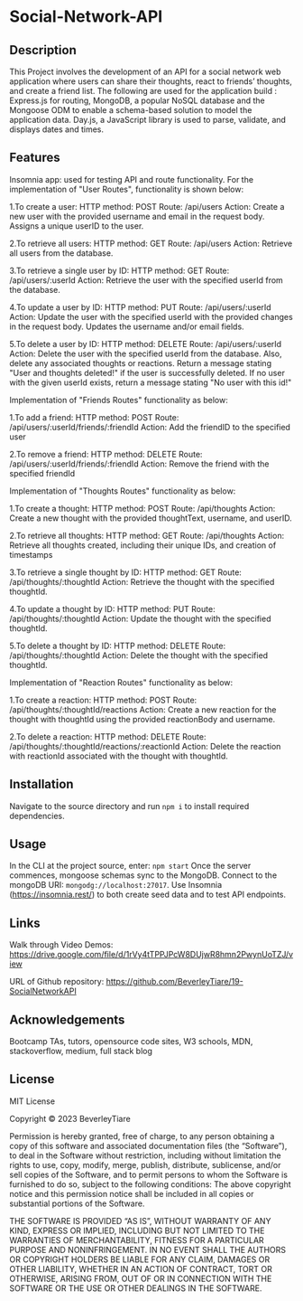 # Social-Network-API

## Description

This Project involves the development of an API for a social network web application where users can share their thoughts, react to friends’ thoughts, and create a friend list. The following are used for the application build : Express.js for routing, MongoDB, a popular NoSQL database and the Mongoose ODM to enable a schema-based solution to model the application data. Day.js, a JavaScript library is used to parse, validate, and displays dates and times. 

## Features

Insomnia app: used for testing API and route functionality. For the implementation of "User Routes", functionality is shown below: 

1.To create a user:
HTTP method: POST
Route: /api/users
Action: Create a new user with the provided username and email in the request body. Assigns a unique userID to the user.

2.To retrieve all users:
HTTP method: GET
Route: /api/users
Action: Retrieve all users from the database. 

3.To retrieve a single user by ID:
HTTP method: GET
Route: /api/users/:userId
Action: Retrieve the user with the specified userId from the database. 

4.To update a user by ID:
HTTP method: PUT
Route: /api/users/:userId
Action: Update the user with the specified userId with the provided changes in the request body. Updates the username and/or email fields.

5.To delete a user by ID:
HTTP method: DELETE
Route: /api/users/:userId
Action: Delete the user with the specified userId from the database. Also, delete any associated thoughts or reactions. Return a message stating "User and thoughts deleted!" if the user is successfully deleted. If no user with the given userId exists, return a message stating "No user with this id!"


Implementation of "Friends Routes" functionality as below:

1.To add a friend:
HTTP method: POST
Route: /api/users/:userId/friends/:friendId
Action: Add the friendID to the specified user

2.To remove a friend:
HTTP method: DELETE
Route: /api/users/:userId/friends/:friendId
Action: Remove the friend with the specified friendId

Implementation of "Thoughts Routes" functionality as below:

1.To create a thought:
HTTP method: POST
Route: /api/thoughts
Action: Create a new thought with the provided thoughtText, username, and userID.

2.To retrieve all thoughts:
HTTP method: GET
Route: /api/thoughts
Action: Retrieve all thoughts created, including their unique IDs, and creation of timestamps

3.To retrieve a single thought by ID:
HTTP method: GET
Route: /api/thoughts/:thoughtId
Action: Retrieve the thought with the specified thoughtId.

4.To update a thought by ID:
HTTP method: PUT
Route: /api/thoughts/:thoughtId
Action: Update the thought with the specified thoughtId.

5.To delete a thought by ID:
HTTP method: DELETE
Route: /api/thoughts/:thoughtId
Action: Delete the thought with the specified thoughtId.

Implementation of "Reaction Routes" functionality as below:

1.To create a reaction:
HTTP method: POST
Route: /api/thoughts/:thoughtId/reactions
Action: Create a new reaction for the thought with thoughtId using the provided reactionBody and username.

2.To delete a reaction:
HTTP method: DELETE
Route: /api/thoughts/:thoughtId/reactions/:reactionId
Action: Delete the reaction with reactionId associated with the thought with thoughtId.


## Installation

Navigate to the source directory and run ``npm i`` to install required dependencies. 

## Usage

In the CLI at the project source, enter:
``npm start``
Once the server commences, mongoose schemas sync to the MongoDB.
Connect to the mongoDB URI: ``mongodg://localhost:27017``.
Use Insomnia (https://insomnia.rest/) to both create seed data and to test API endpoints.


## Links 
Walk through Video Demos: https://drive.google.com/file/d/1rVy4tTPPJPcW8DUjwR8hmn2PwynUoTZJ/view

URL of Github repository: https://github.com/BeverleyTiare/19-SocialNetworkAPI


## Acknowledgements

Bootcamp TAs, tutors, opensource code sites, W3 schools, MDN, stackoverflow, medium, full stack blog

## License

MIT License

Copyright © 2023 BeverleyTiare

Permission is hereby granted, free of charge, to any person obtaining a copy of this software and associated documentation files (the “Software”), to deal in the Software without restriction, including without limitation the rights to use, copy, modify, merge, publish, distribute, sublicense, and/or sell copies of the Software, and to permit persons to whom the Software is furnished to do so, subject to the following conditions: The above copyright notice and this permission notice shall be included in all copies or substantial portions of the Software.

THE SOFTWARE IS PROVIDED “AS IS”, WITHOUT WARRANTY OF ANY KIND, EXPRESS OR IMPLIED, INCLUDING BUT NOT LIMITED TO THE WARRANTIES OF MERCHANTABILITY, FITNESS FOR A PARTICULAR PURPOSE AND NONINFRINGEMENT. IN NO EVENT SHALL THE AUTHORS OR COPYRIGHT HOLDERS BE LIABLE FOR ANY CLAIM, DAMAGES OR OTHER LIABILITY, WHETHER IN AN ACTION OF CONTRACT, TORT OR OTHERWISE, ARISING FROM, OUT OF OR IN CONNECTION WITH THE SOFTWARE OR THE USE OR OTHER DEALINGS IN THE SOFTWARE.


